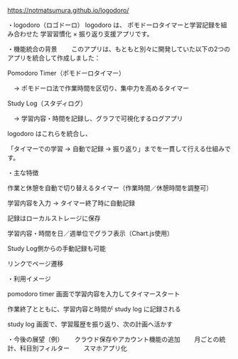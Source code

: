 https://notmatsumura.github.io/logodoro/

・logodoro（ロゴドーロ）
logodoro は、
ポモドーロタイマーと学習記録を組み合わせた
学習習慣化 × 振り返り支援アプリです。

・機能統合の背景　　
このアプリは、もともと別々に開発していた以下の2つのアプリを統合して作成しました：

Pomodoro Timer（ポモドーロタイマー）　　

　→ ポモドーロ法で作業時間を区切り、集中力を高めるタイマー　　
 
 Study Log（スタディログ）　　
 
　→ 学習内容・時間を記録し、グラフで可視化するログアプリ　　
 
logodoro はこれらを統合し、　　

「タイマーでの学習 → 自動で記録 → 振り返り」までを一貫して行える仕組みです。　　


・主な特徴　　

作業と休憩を自動で切り替えるタイマー（作業時間／休憩時間を調整可）　　

学習内容を入力 → タイマー終了時に自動記録　　

記録はローカルストレージに保存　　

学習内容・時間を日／週単位でグラフ表示（Chart.js使用）　　

Study Log側からの手動記録も可能　　

リンクでページ遷移　　


・利用イメージ　　

pomodoro timer 画面で学習内容を入力してタイマースタート　　

作業終了とともに、学習内容と時間が study log に記録される　

study log 画面で、学習履歴を振り返り、次の計画へ活かす　　


・今後の展望（例）　　
クラウド保存やアカウント機能の追加　　
月ごとの統計、科目別フィルター　　
スマホアプリ化　　
